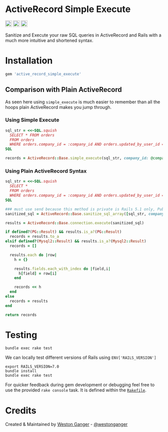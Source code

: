 # ActiveRecord Simple Execute

<a href="https://badge.fury.io/rb/active_record_simple_execute" target="_blank"><img height="21" style='border:0px;height:21px;' border='0' src="https://badge.fury.io/rb/active_record_simple_execute.svg" alt="Gem Version"></a>
<a href='https://github.com/westonganger/active_record_simple_execute/actions' target='_blank'><img src="https://github.com/westonganger/active_record_simple_execute/workflows/Tests/badge.svg" style="max-width:100%;" height='21' style='border:0px;height:21px;' border='0' alt="CI Status"></a>
<a href='https://rubygems.org/gems/active_record_simple_execute' target='_blank'><img height='21' style='border:0px;height:21px;' src='https://img.shields.io/gem/dt/active_record_simple_execute?color=brightgreen&label=Rubygems%20Downloads' border='0' alt='RubyGems Downloads' /></a>

Sanitize and Execute your raw SQL queries in ActiveRecord and Rails with a much more intuitive and shortened syntax.

# Installation

```ruby
gem 'active_record_simple_execute'
```

## Comparison with Plain ActiveRecord

As seen here using `simple_execute` is much easier to remember than all the hoops plain ActiveRecord makes you jump through.

### Using Simple Execute
```ruby
sql_str = <<~SQL.squish
  SELECT * FROM orders
  FROM orders
  WHERE orders.company_id = :company_id AND orders.updated_by_user_id = :user_id
SQL

records = ActiveRecord::Base.simple_execute(sql_str, company_id: @company.id, user_id: @user.id)
```

### Using Plain ActiveRecord Syntax
```ruby
sql_str = <<~SQL.squish
  SELECT *
  FROM orders
  WHERE orders.company_id = :company_id AND orders.updated_by_user_id = :user_id
SQL

### must use send because this method is private is Rails 5.1 only, Public in 5.0 and 5.2
sanitized_sql = ActiveRecord::Base.sanitize_sql_array([sql_str, company_id: @company.id, user_id: @user.id])

results = ActiveRecord::Base.connection.execute(sanitized_sql)

if defined?(PG::Result) && results.is_a?(PG::Result)
  records = results.to_a
elsif defined?(Mysql2::Result) && results.is_a?(Mysql2::Result)
  records = []

  results.each do |row|
    h = {}

    results.fields.each_with_index do |field,i|
      h[field] = row[i]
    end

    records << h
  end
else
  records = results
end

return records
```

# Testing

```
bundle exec rake test
```

We can locally test different versions of Rails using `ENV['RAILS_VERSION']`

```
export RAILS_VERSION=7.0
bundle install
bundle exec rake test
```

For quicker feedback during gem development or debugging feel free to use the provided `rake console` task. It is defined within the [`Rakefile`](./Rakefile).

# Credits

Created & Maintained by [Weston Ganger](https://westonganger.com) - [@westonganger](https://github.com/westonganger)
